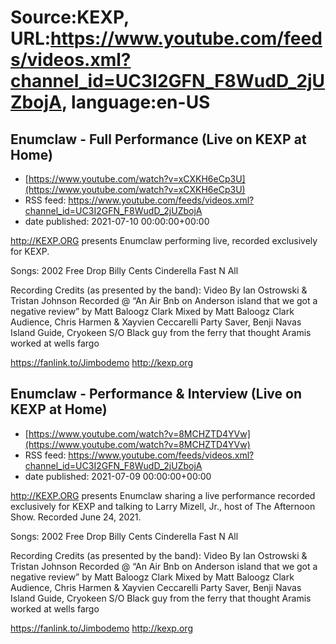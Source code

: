 # Source:KEXP, URL:https://www.youtube.com/feeds/videos.xml?channel_id=UC3I2GFN_F8WudD_2jUZbojA, language:en-US

## Enumclaw - Full Performance (Live on KEXP at Home)
 - [https://www.youtube.com/watch?v=xCXKH6eCp3U](https://www.youtube.com/watch?v=xCXKH6eCp3U)
 - RSS feed: https://www.youtube.com/feeds/videos.xml?channel_id=UC3I2GFN_F8WudD_2jUZbojA
 - date published: 2021-07-10 00:00:00+00:00

http://KEXP.ORG presents Enumclaw performing live, recorded exclusively for KEXP.

Songs:
2002
Free Drop Billy
Cents
Cinderella
Fast N All

Recording Credits (as presented by the band):
Video By Ian Ostrowski & Tristan Johnson
Recorded @ “An Air Bnb on Anderson island that we got a negative review” by Matt Baloogz Clark
Mixed by Matt Baloogz Clark 
Audience, Chris Harmen & Xayvien Ceccarelli
Party Saver, Benji Navas
Island Guide, Cryokeen
S/O Black guy from the ferry that thought Aramis worked at wells fargo 

https://fanlink.to/Jimbodemo
http://kexp.org

## Enumclaw - Performance & Interview (Live on KEXP at Home)
 - [https://www.youtube.com/watch?v=8MCHZTD4YVw](https://www.youtube.com/watch?v=8MCHZTD4YVw)
 - RSS feed: https://www.youtube.com/feeds/videos.xml?channel_id=UC3I2GFN_F8WudD_2jUZbojA
 - date published: 2021-07-09 00:00:00+00:00

http://KEXP.ORG presents Enumclaw sharing a live performance recorded exclusively for KEXP and talking to Larry Mizell, Jr., host of The Afternoon Show. Recorded June 24, 2021.

Songs:
2002
Free Drop Billy
Cents
Cinderella
Fast N All

Recording Credits (as presented by the band):
Video By Ian Ostrowski & Tristan Johnson
Recorded @ “An Air Bnb on Anderson island that we got a negative review” by Matt Baloogz Clark
Mixed by Matt Baloogz Clark 
Audience, Chris Harmen & Xayvien Ceccarelli
Party Saver, Benji Navas
Island Guide, Cryokeen
S/O Black guy from the ferry that thought Aramis worked at wells fargo 

https://fanlink.to/Jimbodemo
http://kexp.org

